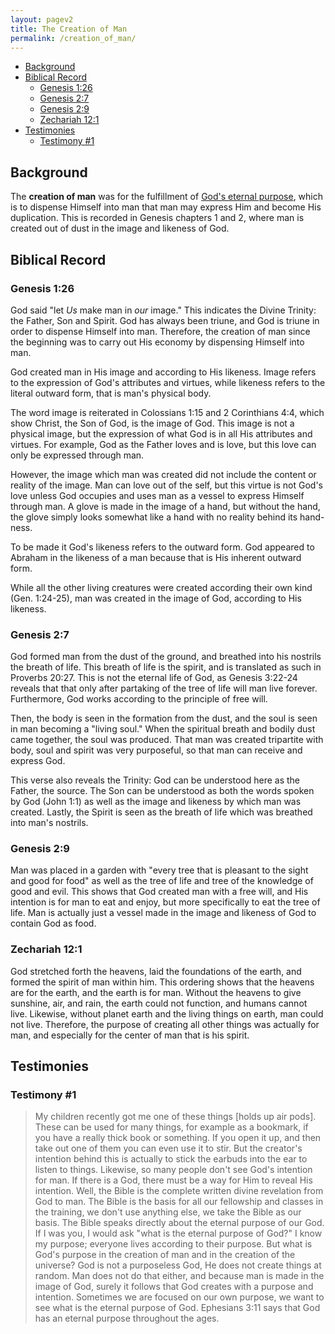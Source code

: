 ```yaml
---
layout: pagev2
title: The Creation of Man
permalink: /creation_of_man/
---
```

- [Background](#background)
- [Biblical Record](#biblical-record)
  - [Genesis 1:26](#genesis-126)
  - [Genesis 2:7](#genesis-27)
  - [Genesis 2:9](#genesis-29)
  - [Zechariah 12:1](#zechariah-121)
- [Testimonies](#testimonies)
  - [Testimony #1](#testimony-1)

## Background

The **creation of man** was for the fulfillment of [God's eternal purpose](../economy), which is to dispense Himself into man that man may express Him and become His duplication. This is recorded in Genesis chapters 1 and 2, where man is created out of dust in the image and likeness of God. 

## Biblical Record

### Genesis 1:26

God said "let *Us* make man in *our* image." This indicates the Divine Trinity: the Father, Son and Spirit. God has always been triune, and God is triune in order to dispense Himself into man. Therefore, the creation of man since the beginning was to carry out His economy by dispensing Himself into man.

God created man in His image and according to His likeness. Image refers to the expression of God's attributes and virtues, while likeness refers to the literal outward form, that is man's physical body. 

The word image is reiterated in Colossians 1:15 and 2 Corinthians 4:4, which show Christ, the Son of God, is the image of God. This image is not a physical image, but the expression of what God is in all His attributes and virtues. For example, God as the Father loves and is love, but this love can only be expressed through man.

However, the image which man was created did not include the content or reality of the image. Man can love out of the self, but this virtue is not God's love unless God occupies and uses man as a vessel to express Himself through man. A glove is made in the image of a hand, but without the hand, the glove simply looks somewhat like a hand with no reality behind its hand-ness.

To be made it God's likeness refers to the outward form. God appeared to Abraham in the likeness of a man because that is His inherent outward form. 

While all the other living creatures were created according their own kind (Gen. 1:24-25), man was created in the image of God, according to His likeness. 

### Genesis 2:7

God formed man from the dust of the ground, and breathed into his nostrils the breath of life. This breath of life is the spirit, and is translated as such in Proverbs 20:27. This is not the eternal life of God, as Genesis 3:22-24 reveals that that only after partaking of the tree of life will man live forever. Furthermore, God works according to the principle of free will. 

Then, the body is seen in the formation from the dust, and the soul is seen in man becoming a "living soul." When the spiritual breath and bodily dust came together, the soul was produced. That man was created tripartite with body, soul and spirit was very purposeful, so that man can receive and express God.

This verse also reveals the Trinity: God can be understood here as the Father, the source. The Son can be understood as both the words spoken by God (John 1:1) as well as the image and likeness by which man was created. Lastly, the Spirit is seen as the breath of life which was breathed into man's nostrils.

### Genesis 2:9

Man was placed in a garden with "every tree that is pleasant to the sight and good for food" as well as the tree of life and tree of the knowledge of good and evil. This shows that God created man with a free will, and His intention is for man to eat and enjoy, but more specifically to eat the tree of life. Man is actually just a vessel made in the image and likeness of God to contain God as food.

### Zechariah 12:1

God stretched forth the heavens, laid the foundations of the earth, and formed the spirit of man within him. This ordering shows that the heavens are for the earth, and the earth is for man. Without the heavens to give sunshine, air, and rain, the earth could not function, and humans cannot live. Likewise, without planet earth and the living things on earth, man could not live. Therefore, the purpose of creating all other things was actually for man, and especially for the center of man that is his spirit. 

## Testimonies

### Testimony #1

>My children recently got me one of these things [holds up air pods]. These can be used for many things, for example as a bookmark, if you have a really thick book or something. If you open it up, and then take out one of them you can even use it to stir. But the creator's intention behind this is actually to stick the earbuds into the ear to listen to things. Likewise, so many people don't see God's intention for man. If there is a God, there must be a way for Him to reveal His intention. Well, the Bible is the complete written divine revelation from God to man. The Bible is the basis for all our fellowship and classes in the training, we don't use anything else, we take the Bible as our basis. The Bible speaks directly about the eternal purpose of our God. If I was you, I would ask "what is the eternal purpose of God?" I know my purpose; everyone lives according to their purpose. But what is God's purpose in the creation of man and in the creation of the universe? God is not a purposeless God, He does not create things at random. Man does not do that either, and because man is made in the image of God, surely it follows that God creates with a purpose and intention. Sometimes we are focused on our own purpose, we want to see what is the eternal purpose of God. Ephesians 3:11 says that God has an eternal purpose throughout the ages. 